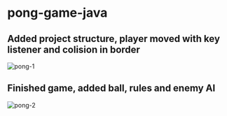 # pong-game-java

## Added project structure, player moved with key listener and colision in border

![pong-1](https://github.com/gabrieldissotti/pong-game-java/assets/33178519/99021006-4f1a-408b-afa7-4fb2da0e20cb)

## Finished game, added ball, rules and enemy AI

![pong-2](https://github.com/gabrieldissotti/pong-game-java/assets/33178519/ed5bd010-9948-47da-a066-21e21af6453b)
